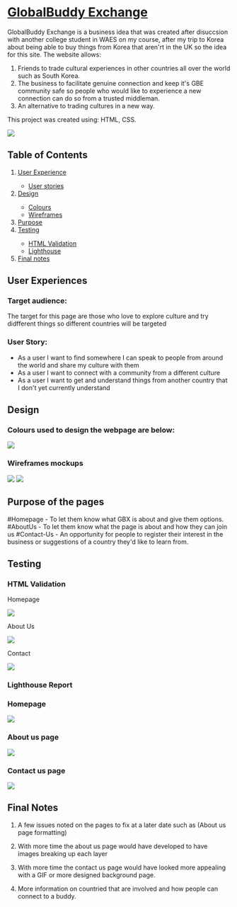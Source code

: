 <a href="https://queenvicki.github.io/Project_1/"> <h1>GlobalBuddy Exchange </h1> <a>

GlobalBuddy Exchange is a business idea that was created after disuccsion with another college student in WAES on my course, after my trip to Korea about being able to buy things from Korea that aren'rt in the UK so the idea for this site. The website allows:

1. Friends to trade cultural experiences in other countries all over the world such as South Korea.
2. The business to facilitate genuine connection and keep it's GBE community safe so people who would like to experience a new connection can do so from a trusted middleman.
3. An alternative to trading cultures in a new way.

This project was created using: HTML, CSS.

<img src="Assets/Images/Byte website responsiveness photo.png">
<h2>Table of Contents</h2>
<ol>
<li> <a href="#section_1"> User Experience </a> </li>
    <ul>
    <li><a href="#section_2"> User stories </a> </li>
    </ul>
<li><a href="#section_3">Design </a> </li>
    <ul>
    <li><a href="#section_4"> Colours </a></li>
    <li> <a href="#section_5"> Wireframes  </a></li>
    </ul>
<li><a href="#section_6"> Purpose </a></li>
<li> <a href="#section_7">Testing </a></li>
<ul>
    <li> <a href="#section_8">HTML Validation </a> </li>
    <li><a href="#section_9"> Lighthouse </a> </li>
</ul>
<li> <a href="#section_10">Final notes </a> </li>
</ol>

<h2> <div id="section_1"> User Experiences <div></h2>

<h3> Target audience: </h3>
The target for this page are those who love to explore culture and try didfferent things so different countries will be targeted

<h3><div id="section_2">  User Story: </div></h3>

- As a user I want to find somewhere I can speak to people from around the world and share my culture with them
- As a user I want to connect with a community from a different culture
- As a user I want to get and understand things from another country that I don't yet currently understand

<h2><div id="section_3">  Design </div></h2>

<h3><div id="section_4">  Colours used to design the webpage are below: <div></h3>
<img src="Assets/Images/color palette.png">

<h3><div id="section_5">  Wireframes mockups </div></h3>
<img src="Assets/Images/Design/Homepage and About us page draft.jpg">
<img src="Assets/Images/Design/Contact us page draft.jpg">

<h2> <div id="section_6"> Purpose of the pages </div></h2>
#Homepage - To let them know what GBX is about and give them options. 
#AboutUs - To let them know what the page is about and how they can join us 
#Contact-Us - An opportunity for people to register their interest in the business or suggestions of a country they'd like to learn from.

<h2> <div id="section_7"> Testing</div> </h2>

<h3> <div id="section_8"> HTML Validation </div> </h3>
<p> Homepage </p>
<img src="Assets/Images/Validator checks/Homepage HTML validator.jpg">
<br>
<p> About Us </p>
<img src="Assets/Images/Validator checks/About us page HTML.jpg">
<br>
<p> Contact </p>
<img src="Assets/Images/Validator checks/Contact Us HTML validator.jpg">

<h3><div id="section_9"> Lighthouse Report </div></h3>

<h3> Homepage </h3>
<img src="Assets/Images/Lighthouse report_home.png">

<h3> About us page </h3>
<img src="Assets/Images/Lighthouse report_about.png">

<h3> Contact us page </h3>
<img src="Assets/Images/Lighthouse report_contact.png">

<h2><div id="section_10"> Final Notes <div></h2>
<ol>
<li>
<p> A few issues noted on the pages to fix at a later date such as (About us page formatting) </p>
</li>
<li>
<p> With more time the about us page would have developed to have images breaking up each layer </p>
</li>
<li>
<p>With more time the contact us page would have looked more appealing with a GIF or more designed background page. 
</p>
</li>
<li>
<p> More information on countried that are involved and how people can connect to a buddy. </p>
</li>
</ol>
